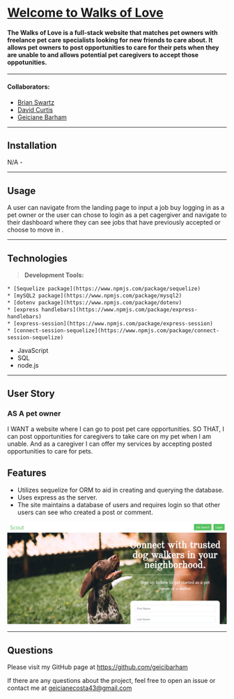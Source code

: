 # [Welcome to Walks of Love](https://sheltered-garden-88579.herokuapp.com/)

#### The Walks of Love is a full-stack website that matches pet owners with freelance pet care specialists looking for new friends to care about.  It allows pet owners to post opportunities to care for their pets when they are unable to and allows potential pet caregivers to accept those oppotunities.

---

#### Collaborators:
* [Brian Swartz](https://github.com/bdswartz)
* [David Curtis](https://github.com/DavidebCurtis)
* [Geiciane Barham](https://github.com/geicibarham)


---

## Installation
N/A - 

---

## Usage
A user can navigate from the landing page to input a job buy logging in as a pet owner or the user can chose to login as a pet cagergiver and navigate to their dashboard where they can see jobs that have previously accepted or choose to move in .



---

## Technologies

> <b>Development Tools:</b>
 
    * [Sequelize package](https://www.npmjs.com/package/sequelize)
    * [mySQL2 package](https://www.npmjs.com/package/mysql2)
    * [dotenv package](https://www.npmjs.com/package/dotenv)
    * [express handlebars](https://www.npmjs.com/package/express-handlebars)
    * [express-session](https://www.npmjs.com/package/express-session)
    * [connect-session-sequelize](https://www.npmjs.com/package/connect-session-sequelize)
  * JavaScript
  * SQL
  * node.js

  ---

## User Story
### AS A pet owner
I WANT a website where I can go to post pet care opportunities.
SO THAT, I can post opportunities for caregivers to take care on my pet when I am unable.  And as a caregiver I can offer my services by accepting posted opportunities to care for pets.
    

## Features
-  Utilizes sequelize for ORM to aid in creating and querying the database.
-  Uses express as the server.
-  The site maintains a database of users and requires login so that other users can see who created a post or comment.

![alt-text](https://github.com/geicibarham/Scout/blob/main/public/images/scout.png)

---

## Questions
Please visit my GitHub page
at https://github.com/geicibarham

If there are any questions about the project,
feel free to open an issue or contact me at geicianecosta43@gmail.com
